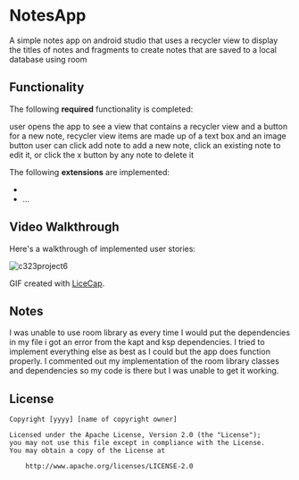 # NotesApp

A simple notes app on android studio that uses a recycler view to display the titles of notes and fragments to create notes that are saved to a local database using room

## Functionality 

The following **required** functionality is completed:

user opens the app to see a view that contains a recycler view and a button for a new note, recycler view items are made up of a text box and an image button
user can click add note to add a new note, click an existing note to edit it, or click the x button by any note to delete it

The following **extensions** are implemented:

* 
* ...

## Video Walkthrough

Here's a walkthrough of implemented user stories:

![c323project6](https://github.com/jsmilak01/NotesApp/assets/111994388/62c1946a-8b3e-4191-b0a0-54c26ec18604)

GIF created with [LiceCap](http://www.cockos.com/licecap/).

## Notes

I was unable to use room library as every time I would put the dependencies in my file i got an error from the kapt and ksp dependencies. I tried to implement everything else as best as I could but the app does
function properly. I commented out my implementation of the room library classes and dependencies so my code is there but I was unable to get it working.


## License

    Copyright [yyyy] [name of copyright owner]

    Licensed under the Apache License, Version 2.0 (the "License");
    you may not use this file except in compliance with the License.
    You may obtain a copy of the License at

        http://www.apache.org/licenses/LICENSE-2.0
